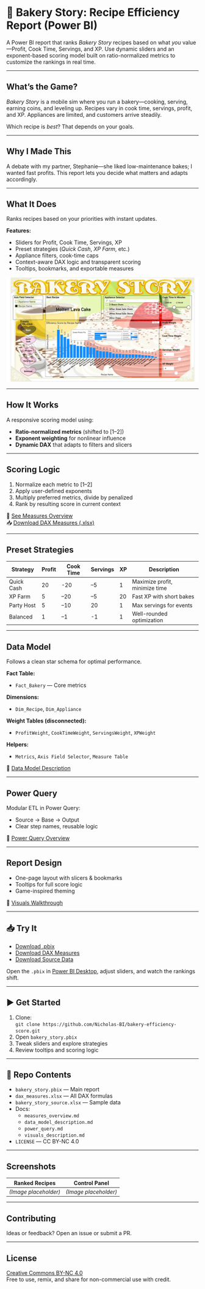 # 🍰 Bakery Story: Recipe Efficiency Report (Power BI)

A Power BI report that ranks *Bakery Story* recipes based on what *you* value—Profit, Cook Time, Servings, and XP. Use dynamic sliders and an exponent-based scoring model built on ratio-normalized metrics to customize the rankings in real time.

---

## What’s the Game?

*Bakery Story* is a mobile sim where you run a bakery—cooking, serving, earning coins, and leveling up. Recipes vary in cook time, servings, profit, and XP. Appliances are limited, and customers arrive steadily.

Which recipe is *best*? That depends on your goals.

---

## Why I Made This

A debate with my partner, Stephanie—she liked low-maintenance bakes; I wanted fast profits. This report lets you decide what matters and adapts accordingly.

---

## What It Does

Ranks recipes based on your priorities with instant updates.

**Features:**
- Sliders for Profit, Cook Time, Servings, XP  
- Preset strategies (*Quick Cash*, *XP Farm*, etc.)  
- Appliance filters, cook-time caps  
- Context-aware DAX logic and transparent scoring  
- Tooltips, bookmarks, and exportable measures

![Bakery Story Screenshot](./docs/images/bakery_story.png)

---

## How It Works

A responsive scoring model using:

- **Ratio-normalized metrics** (shifted to [1–2])  
- **Exponent weighting** for nonlinear influence  
- **Dynamic DAX** that adapts to filters and slicers

---

## Scoring Logic

1. Normalize each metric to [1–2]  
2. Apply user-defined exponents  
3. Multiply preferred metrics, divide by penalized  
4. Rank by resulting score in current context

📄 [See Measures Overview](./docs/measures_overview.md)  
📥 [Download DAX Measures (.xlsx)](https://raw.githubusercontent.com/Nicholas-BI/bakery-efficiency-score/main/docs/dax_measures.xlsx)

---

## Preset Strategies

| Strategy     | Profit | Cook Time | Servings | XP | Description                    |
|--------------|--------|-----------|----------|----|--------------------------------|
| Quick Cash   | 20     | -20       | –5       | 1  | Maximize profit, minimize time |
| XP Farm      | 5      | –20       | –5       | 20 | Fast XP with short bakes       |
| Party Host   | 5      | –10       | 20       | 1  | Max servings for events        |
| Balanced     | 1      | –1        | -1       | 1  | Well-rounded optimization      |

---

## Data Model

Follows a clean star schema for optimal performance.

**Fact Table:**  
- `Fact_Bakery` — Core metrics

**Dimensions:**  
- `Dim_Recipe`, `Dim_Appliance`

**Weight Tables (disconnected):**  
- `ProfitWeight`, `CookTimeWeight`, `ServingsWeight`, `XPWeight`

**Helpers:**  
- `Metrics`, `Axis Field Selector`, `Measure Table`

📄 [Data Model Description](./docs/data_model_description.md)

---

## Power Query

Modular ETL in Power Query:

- Source → Base → Output  
- Clear step names, reusable logic

📄 [Power Query Overview](./docs/power_query.md)

---

## Report Design

- One-page layout with slicers & bookmarks  
- Tooltips for full score logic  
- Game-inspired theming

📄 [Visuals Walkthrough](./docs/visuals_description.md)

---

## 📥 Try It

- [Download .pbix](https://raw.githubusercontent.com/Nicholas-BI/bakery-efficiency-score/main/docs/bakery_story.pbix)  
- [Download DAX Measures](https://raw.githubusercontent.com/Nicholas-BI/bakery-efficiency-score/main/docs/dax_measures.xlsx)  
- [Download Source Data](https://raw.githubusercontent.com/Nicholas-BI/bakery-efficiency-score/main/docs/bakery_story_source.xlsx)

Open the `.pbix` in [Power BI Desktop](https://powerbi.microsoft.com/desktop), adjust sliders, and watch the rankings shift.

---

## ▶️ Get Started

1. Clone:  
   `git clone https://github.com/Nicholas-BI/bakery-efficiency-score.git`  
2. Open `bakery_story.pbix`  
3. Tweak sliders and explore strategies  
4. Review tooltips and scoring logic

---

## 📁 Repo Contents

- `bakery_story.pbix` — Main report  
- `dax_measures.xlsx` — All DAX formulas  
- `bakery_story_source.xlsx` — Sample data  
- Docs:  
  - `measures_overview.md`  
  - `data_model_description.md`  
  - `power_query.md`  
  - `visuals_description.md`  
- `LICENSE` — CC BY-NC 4.0

---

## Screenshots

| Ranked Recipes | Control Panel |
|----------------|----------------|
| *(Image placeholder)* | *(Image placeholder)* |

---

## Contributing

Ideas or feedback? Open an issue or submit a PR.

---

## License

[Creative Commons BY-NC 4.0](./LICENSE)  
Free to use, remix, and share for non-commercial use with credit.
